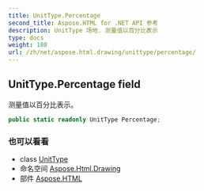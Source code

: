 ```yaml
---
title: UnitType.Percentage
second_title: Aspose.HTML for .NET API 参考
description: UnitType 场地. 测量值以百分比表示
type: docs
weight: 180
url: /zh/net/aspose.html.drawing/unittype/percentage/
---
```

## UnitType.Percentage field

测量值以百分比表示。

```csharp
public static readonly UnitType Percentage;
```

### 也可以看看

* class [UnitType](../)
* 命名空间 [Aspose.Html.Drawing](../../unittype/)
* 部件 [Aspose.HTML](../../../)


